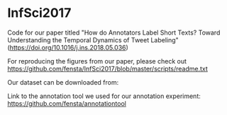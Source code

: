 # InfSci2017
Code for our paper titled "How do Annotators Label Short Texts? Toward Understanding the Temporal Dynamics of Tweet Labeling" (https://doi.org/10.1016/j.ins.2018.05.036)

For reproducing the figures from our paper, please check out https://github.com/fensta/InfSci2017/blob/master/scripts/readme.txt

Our dataset can be downloaded from:

Link to the annotation tool we used for our annotation experiment: https://github.com/fensta/annotationtool
